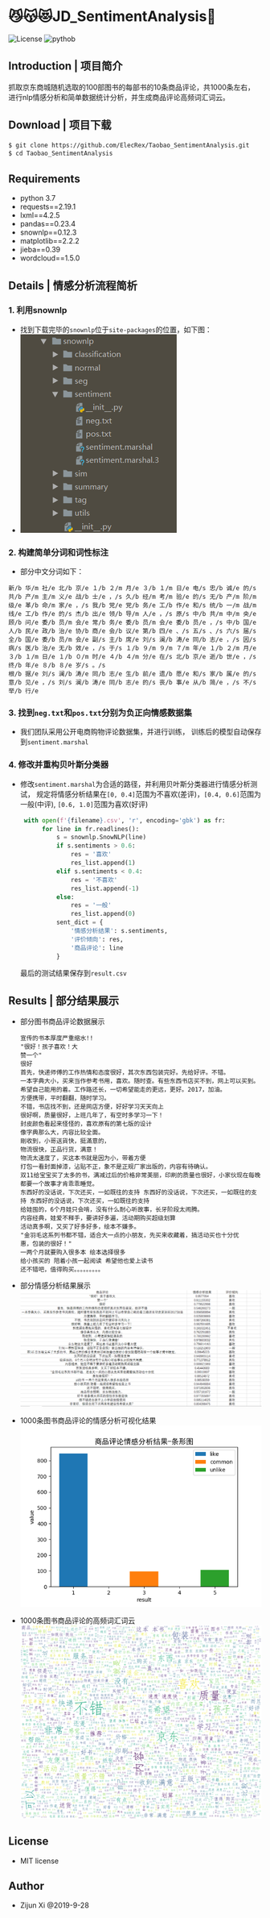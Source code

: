 # 😼😽😻JD_SentimentAnalysis🤟
![License](https://img.shields.io/github/license/ElecRex/Taobao_SentimentAnalysis.svg)
![pythob](https://img.shields.io/badge/python-3.7-purple.svg)
## Introduction | 项目简介

抓取京东商城随机选取的100部图书的每部书的10条商品评论，共1000条左右，
进行nlp情感分析和简单数据统计分析，并生成商品评论高频词汇词云。

## Download | 项目下载

```bash
$ git clone https://github.com/ElecRex/Taobao_SentimentAnalysis.git
$ cd Taobao_SentimentAnalysis
```

## Requirements

- python 3.7
- requests==2.19.1
- lxml==4.2.5
- pandas==0.23.4
- snownlp==0.12.3
- matplotlib==2.2.2
- jieba==0.39
- wordcloud==1.5.0

## Details | 情感分析流程简析

### 1. 利用snownlp

- 找到下载完毕的```snownlp```位于```site-packages```的位置，如下图：
- ![img](./assets/screenshot.png)

### 2. 构建简单分词和词性标注

- 部分中文分词如下：

```
新/b 华/m 社/e 北/b 京/e １/b ２/m 月/e ３/b １/m 日/e 电/s 忠/b 诚/e 的/s 共/b 产/m 主/m 义/e 战/b 士/e ，/s 久/b 经/m 考/m 验/e 的/s 无/b 产/m 阶/m 级/e 革/b 命/m 家/e ，/s 我/b 党/e 党/b 务/e 工/b 作/e 和/s 统/b 一/m 战/m 线/e 工/b 作/e 的/s 杰/b 出/e 领/b 导/m 人/e ，/s 原/s 中/b 共/m 中/m 央/e 顾/b 问/e 委/b 员/m 会/e 常/b 务/e 委/b 员/m 会/e 委/b 员/e ，/s 中/b 国/e 人/b 民/e 政/b 治/e 协/b 商/e 会/b 议/e 第/b 四/e 、/s 五/s 、/s 六/s 届/s 全/b 国/e 委/b 员/m 会/e 副/s 主/b 席/e 刘/s 澜/b 涛/e 同/b 志/e ，/s 因/s 病/s 医/b 治/e 无/b 效/e ，/s 于/s １/b ９/m ９/m ７/m 年/e １/b ２/m 月/e ３/b １/m 日/e １/b ０/m 时/e ４/b ４/m 分/e 在/s 北/b 京/e 逝/b 世/e ，/s 终/b 年/e ８/b ８/e 岁/s 。/s
根/b 据/e 刘/s 澜/b 涛/e 同/b 志/e 生/b 前/e 遗/b 愿/e 和/s 家/b 属/e 的/s 意/b 见/e ，/s 刘/s 澜/b 涛/e 同/b 志/e 的/s 丧/b 事/e 从/b 简/e ，/s 不/s 举/b 行/e 
```

### 3. 找到```neg.txt```和```pos.txt```分别为负正向情感数据集

- 我们团队采用公开电商购物评论数据集，并进行训练，
  训练后的模型自动保存到```sentiment.marshal```

### 4. 修改并重构贝叶斯分类器

- 修改```sentiment.marshal```为合适的路径，并利用贝叶斯分类器进行情感分析测试，
  规定将情感分析结果在```[0, 0.4]```范围为不喜欢(差评)，```[0.4, 0.6]```范围为一般(中评), ```[0.6, 1.0]```范围为喜欢(好评)
  ```python
   with open(f'{filename}.csv', 'r', encoding='gbk') as fr:
        for line in fr.readlines():
            s = snownlp.SnowNLP(line)
            if s.sentiments > 0.6:
                res = '喜欢'
                res_list.append(1)
            elif s.sentiments < 0.4:
                res = '不喜欢'
                res_list.append(-1)
            else:
                res = '一般'
                res_list.append(0)
            sent_dict = {
                '情感分析结果': s.sentiments,
                '评价倾向': res,
                '商品评论': line
            }
  ```
  最后的测试结果保存到```result.csv```

## Results | 部分结果展示

- 部分图书商品评论数据展示
  
  ```angular2
  宣传的书本厚度严重缩水!!
  "很好！孩子喜欢！大
  赞一个"
  很好
  首先，快递师傅的工作热情和态度很好，其次东西包装完好。先给好评。不错。
  一本字典大小，买来当作参考书用，喜欢。随时查。有些东西书店买不到，网上可以买到。希望自己能用的着。工作路还长，一切希望能走的更远，更好。2017，加油。
  方便携带，平时翻翻，随时学习。
  不错，书店找不到，还是网店方便，好好学习天天向上
  很好啊，质量很好，上班几年了，有空时多学习一下！
  封皮颜色看起来怪怪的，喜欢原有的第七版的设计
  像字典那么大，内容比较全面。
  剛收到，小哥送貨快，挺滿意的，
  物流很快，正品行货，满意！
  物流太速度了，买这本书就是因为小，带着方便
  打包一看封面掉漆，沾贴不正，象不是正规厂家出版的，内容有待确认。
  双11给宝宝买了太多的书，满减过后的价格非常美丽，印刷的质量也很好，小家伙现在每晚都要一个故事才肯乖乖睡觉。
  东西好的没话说，下次还买，一如既往的支持 东西好的没话说，下次还买，一如既往的支持 东西好的没话说，下次还买，一如既往的支持
  给娃囤的，6个月娃只会啃，没有什么耐心听故事，长牙阶段太闹腾。
  内容经典，娃爱不释手，要讲好多遍，活动期购买超级划算
  活动真多啊，又买了好多好多，绘本不嫌多。
  "金羽毛这系列书都不错，适合大一点的小朋友，先买来收藏着，搞活动买也十分优
  惠，包装的很好！"
  一两个月就要购入很多本 绘本选择很多
  给小孩买的 陪着小孩一起阅读 希望他也爱上读书
  还不错吧，值得购买。。。。。。。。。
  ```
- 部分情感分析结果展示
  ![res](./assets/res.png)

- 1000条图书商品评论的情感分析可视化结果
  ![fig](./assets/fig.png)

- 1000条图书商品评论的高频词汇词云
  ![wordcloud](./assets/word_cloud.png)

## License

- MIT license

## Author

- Zijun Xi @2019-9-28
